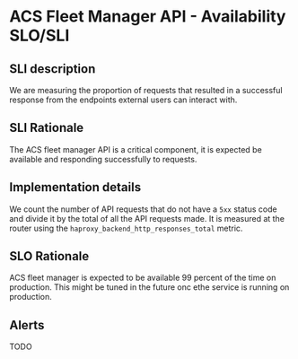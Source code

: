 # ACS Fleet Manager API - Availability SLO/SLI

## SLI description
We are measuring the proportion of requests that resulted in a successful response from the endpoints external users can interact with.

## SLI Rationale
The ACS fleet manager API is a critical component, it is expected be available and responding successfully to requests.

## Implementation details
We count the number of API requests that do not have a `5xx` status code and divide it by the total of all the API requests made. 
It is measured at the router using the `haproxy_backend_http_responses_total` metric.

## SLO Rationale
ACS fleet manager is expected to be available 99 percent of the time on production. This might be tuned in the future onc ethe service is running on production.

## Alerts

TODO
  
